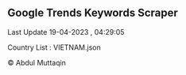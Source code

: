 

## Google Trends Keywords Scraper 
 
Last Update 19-04-2023 , 04:29:05

Country List :
VIETNAM.json



© Abdul Muttaqin 
